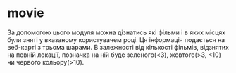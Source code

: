 # movie
За допомогою цього модуля можна дізнатись які фільми і в яких місцях були зняті у вказаному користувачем році. Ця інформація подається на веб-карті з трьома шарами. В залежності від кількості фільмів, відзнятих на певній локації, позначка на ній буде зеленого(<3), жовтого(>3, <10) чи червого кольору(>10).
